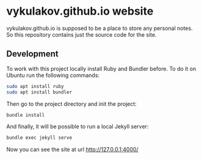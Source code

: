 # vykulakov.github.io website

vykulakov.github.io is supposed to be a place to store any personal notes.
So this repository contains just the source code for the site.

## Development

To work with this project locally install Ruby and Bundler before. To do it on
Ubuntu run the following commands:
```bash
sudo apt install ruby
sudo apt install bundler
```

Then go to the project directory and init the project:
```bash
bundle install
```

And finally, it will be possible to run a local Jekyll server:
```bash
bundle exec jekyll serve
```

Now you can see the site at url http://127.0.0.1:4000/
